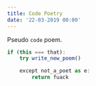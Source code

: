 ```yaml
---
title: Code Poetry
date: '22-03-2019 00:00'
---
```

Pseudo `code` poem.

```js
if (this === that):
    try write_new_poem()

    except not_a_poet as e:
        return fuack
```
